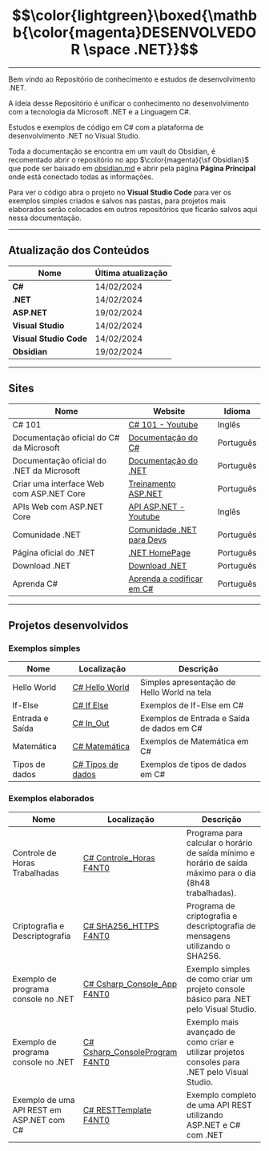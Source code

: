 # $$\color{lightgreen}\boxed{\mathbb{\color{magenta}DESENVOLVEDOR \space .NET}}$$
---

Bem vindo ao Repositório de conhecimento e estudos de desenvolvimento .NET.

A ideia desse Repositório é unificar o conhecimento no desenvolvimento com a tecnologia da Microsoft .NET e a Linguagem C#.

Estudos e exemplos de código em C# com a plataforma de desenvolvimento .NET no Visual Studio.

Toda a documentação se encontra em um vault do Obsidian, é recomentado abrir o repositório no app $\color{magenta}{\sf Obsidian}$ que pode ser baixado em [obsidian.md](https://obsidian.md/) e abrir pela página **Página Principal** onde está conectado todas as informações.

Para ver o código abra o projeto no **Visual Studio Code** para ver os exemplos simples criados e salvos nas pastas, para projetos mais elaborados serão colocados em outros repositórios que ficarão salvos aqui nessa documentação.

---

## Atualização dos Conteúdos

| Nome | Última atualização |
| ---- | ---- |
| **C#** | 14/02/2024 |
| **.NET** | 14/02/2024 |
| **ASP.NET** | 19/02/2024 |
| **Visual Studio** | 14/02/2024 |
| **Visual Studio Code** | 14/02/2024 |
| **Obsidian** | 19/02/2024 |

---
## Sites
| Nome | Website | Idioma |
| ---- | ---- | ---- |
| C# 101 | [C# 101 - Youtube](https://www.youtube.com/playlist?list=PLdo4fOcmZ0oVxKLQCHpiUWun7vlJJvUiN) | Inglês |
| Documentação oficial do C# da Microsoft | [Documentação do C#](https://learn.microsoft.com/pt-br/dotnet/csharp/) | Português |
| Documentação oficial do .NET da Microsoft | [Documentação do .NET](https://learn.microsoft.com/pt-br/dotnet/) | Português |
| Criar uma interface Web com ASP.NET Core | [Treinamento ASP.NET](https://learn.microsoft.com/pt-br/training/modules/create-razor-pages-aspnet-core/) | Português |
| APIs Web com ASP.NET Core | [API ASP.NET - Youtube](https://www.youtube.com/playlist?list=PLdo4fOcmZ0oVjOKgzsWqdFVvzGL2_d72v) | Inglês |
| Comunidade .NET | [Comunidade .NET para Devs](https://dotnet.microsoft.com/pt-br/platform/community) | Português |
| Página oficial do .NET | [.NET HomePage](https://dotnet.microsoft.com/pt-br/) | Português |
| Download .NET | [Download .NET](https://dotnet.microsoft.com/pt-br/download) | Português |
| Aprenda C# | [Aprenda a codificar em C#](https://dotnet.microsoft.com/pt-br/learntocode) | Português |

---

## Projetos desenvolvidos

### Exemplos simples

| Nome | Localização | Descrição |
| ---- | ---- | ---- |
| Hello World | [C# Hello World](https://github.com/F4NT0/CSharp_Dotnet/tree/main/C%23/Basico/HelloWorld) | Simples apresentação de Hello World na tela |
| If-Else | [C# If Else](https://github.com/F4NT0/CSharp_Dotnet/tree/main/C%23/Basico/IfElse) | Exemplos de If-Else em C# |
| Entrada e Saída | [C# In_Out](https://github.com/F4NT0/CSharp_Dotnet/tree/main/C%23/Basico/In_Out) | Exemplos de Entrada e Saída de dados em C# |
| Matemática | [C# Matemática](https://github.com/F4NT0/CSharp_Dotnet/tree/main/C%23/Basico/Matematica) | Exemplos de Matemática em C# |
| Tipos de dados | [C# Tipos de dados](https://github.com/F4NT0/CSharp_Dotnet/tree/main/C%23/Basico/TiposDados) | Exemplos de tipos de dados em C# |

### Exemplos elaborados

| Nome | Localização | Descrição |
| ---- | ---- | ---- |
| Controle de Horas Trabalhadas | [C# Controle_Horas F4NT0](https://github.com/F4NT0/Controle_Horas) | Programa para calcular o horário de saída mínimo e horário de saída máximo para o dia (8h48 trabalhadas). |
| Criptografia e Descriptografia | [C# SHA256_HTTPS F4NT0](https://github.com/F4NT0/SHA256_HTTPS) | Programa de criptografia e descriptografia de mensagens utilizando o SHA256. |
| Exemplo de programa console no .NET | [C# Csharp_Console_App F4NT0](https://github.com/F4NT0/Csharp_Console_App) | Exemplo simples de como criar um projeto console básico para .NET pelo Visual Studio. |
| Exemplo de programa console no .NET | [C# Csharp_ConsoleProgram F4NT0](https://github.com/F4NT0/Csharp_ConsoleProgram) | Exemplo mais avançado de como criar e utilizar projetos consoles para .NET pelo Visual Studio. |
| Exemplo de uma API REST em ASP.NET com C# | [C# RESTTemplate F4NT0](https://github.com/F4NT0/RESTTemplate) | Exemplo completo de uma API REST utilizando ASP.NET e C# com .NET |
